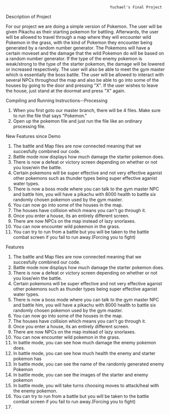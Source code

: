                                                   Yuchael's Final Project
                                                  
Description of Project

  For our project we are doing a simple version of Pokemon.  The user will be given Pikachu as their starting pokemon for battling.  Afterwards, the user will be allowed to travel through a map where they will encounter wild Pokemon in the grass, with the kind of Pokemon they encounter being generated by a random number generator.  The Pokemons will have a certain moveset and the damage that the wild Pokemon do will be based on a random number generator.  If the type of the enemy pokemon is weak/strong to the type of the starter pokemon, the damage will be lowered or increased respectively.  The user will also be able to meet the gym master which is essentially the boss battle.  The user will be allowed to interact with several NPCs throughout the map and also be able to go into some of the houses by going to the door and pressing "X".  If the user wishes to leave the house, just stand at the doormat and press "X" again.  
                                             
Compiling and Running Instructions--Processing
1.  When you first goto our master branch, there will be 4 files.  Make sure to run the file that says "Pokemon."
2.  Open up the pokemon file and just run the file like an ordinary processing file.


New Features since Demo
1. The battle and Map files are now connected meaning that we succesfully combined our code.
2. Battle mode now displays how much damage the starter pokemon does.
3. There is now a defeat or victory screen depending on whether or not you lose/win the battle.
4. Certain pokemons will be super effective and not very effective aganist other pokemons such as thunder types being super effective aganist water types.
5. There is now a boss mode where you can talk to the gym master NPC and battle him, you will have a pikachu with 8000 health to battle six randomly chosen pokemon used by the gym master.
6.  You can now go into some of the houses in the map.
7.  The houses have collision which means you can't go through it.
8.  Once you enter a house, its an entirely different screen.
8.  There are now NPCs on the map instead of lazy snorlaxes.
9.  You can now encounter wild pokemon in the grass.
10. You can try to run from a battle but you will be taken to the battle combat screen if you fail to run away.(Forcing you to fight)
  
Features
1. The battle and Map files are now connected meaning that we succesfully combined our code.
2. Battle mode now displays how much damage the starter pokemon does.
3. There is now a defeat or victory screen depending on whether or not you lose/win the battle.
4. Certain pokemons will be super effective and not very effective aganist other pokemons such as thunder types being super effective aganist water types.
5. There is now a boss mode where you can talk to the gym master NPC and battle him, you will have a pikachu with 8000 health to battle six randomly chosen pokemon used by the gym master.
6.  You can now go into some of the houses in the map.
7.  The houses have collision which means you can't go through it.
8.  Once you enter a house, its an entirely different screen.
8.  There are now NPCs on the map instead of lazy snorlaxes.
9.  You can now encounter wild pokemon in the grass.
10. In battle mode, you can see how much damage the enemy pokemon does.
11. In battle mode, you can see how much health the enemy and starter pokemon has
12. In battle mode, you can see the name of the randomly generated enemy Pokemon
13. In battle mode, you can see the images of the starter and enemy pokemon
14. In battle mode, you will take turns choosing moves to attack/heal with the enemy pokemon.
15. You can try to run from a battle but you will be taken to the battle combat screen if you fail to run away.(Forcing you to fight)
16.
  
